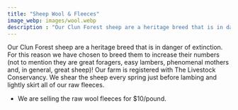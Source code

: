 ```yaml
---
title: "Sheep Wool & Fleeces"
image_webp: images/wool.webp
description : "Our Clun Forest sheep are a heritage breed that is in danger of extinction."
---
```


Our Clun Forest sheep are a heritage breed that is in danger of extinction. For this reason we have chosen to breed them to increase their numbers (not to mention they are great foragers, easy lambers, phenomenal mothers and, in general, great sheep)! Our farm is registered with The Livestock Conservancy. We shear the sheep every spring just before lambing and lightly skirt all of our raw fleeces.

- We are selling the raw wool fleeces for $10/pound.